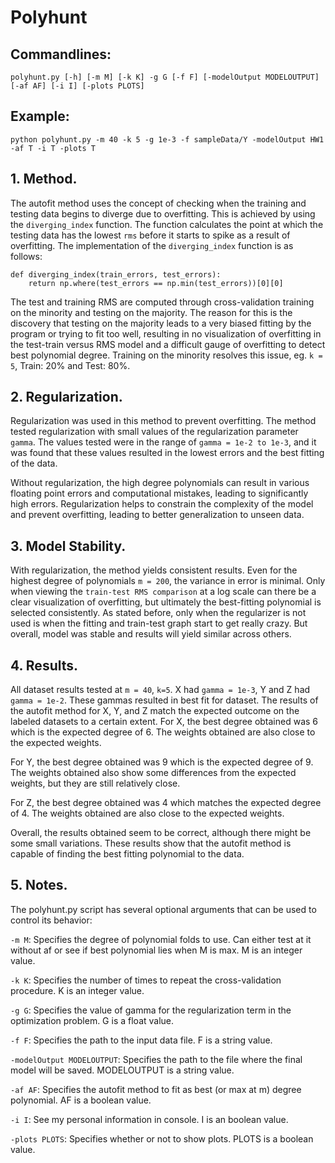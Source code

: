 # Polyhunt

## Commandlines:
```
polyhunt.py [-h] [-m M] [-k K] -g G [-f F] [-modelOutput MODELOUTPUT] [-af AF] [-i I] [-plots PLOTS]
```
## Example:
```
python polyhunt.py -m 40 -k 5 -g 1e-3 -f sampleData/Y -modelOutput HW1 -af T -i T -plots T
```

## 1. Method. 

The autofit method uses the concept of checking when the training and testing data begins to diverge due to overfitting. This is achieved by using the `diverging_index` function. The function calculates the point at which the testing data has the lowest `rms` before it starts to spike as a result of overfitting. The implementation of the `diverging_index` function is as follows:
```
def diverging_index(train_errors, test_errors):
    return np.where(test_errors == np.min(test_errors))[0][0] 
```
The test and training RMS are computed through cross-validation training on the minority and testing on the majority. The reason for this is the discovery that testing on the majority leads to a very biased fitting by the program or trying to fit too well, resulting in no visualization of overfitting in the test-train versus RMS model and a difficult gauge of overfitting to detect best polynomial degree. Training on the minority resolves this issue, eg. `k = 5`, Train: 20% and Test: 80%.

## 2. Regularization. 

Regularization was used in this method to prevent overfitting. The method tested regularization with small values of the regularization parameter `gamma`. The values tested were in the range of `gamma = 1e-2 to 1e-3`, and it was found that these values resulted in the lowest errors and the best fitting of the data.

Without regularization, the high degree polynomials can result in various floating point errors and computational mistakes, leading to significantly high errors. Regularization helps to constrain the complexity of the model and prevent overfitting, leading to better generalization to unseen data.


## 3. Model Stability. 

With regularization, the method yields consistent results. Even for the highest degree of polynomials `m = 200`, the variance in error is minimal. Only when viewing the `train-test RMS comparison` at a log scale can there be a clear visualization of overfitting, but ultimately the best-fitting polynomial is selected consistently. As stated before, only when the regularizer is not used is when the fitting and train-test graph start to get really crazy. But overall, model was stable and results will yield similar across others.


## 4. Results. 
All dataset results tested at `m = 40`, `k=5`. X had `gamma = 1e-3`, Y and Z had `gamma = 1e-2`. These gammas resulted in best fit for dataset.
The results of the autofit method for X, Y, and Z match the expected outcome on the labeled datasets to a certain extent. For X, the best degree obtained was 6 which is the expected degree of 6. The weights obtained are also close to the expected weights.

For Y, the best degree obtained was 9 which is the expected degree of 9. The weights obtained also show some differences from the expected weights, but they are still relatively close.

For Z, the best degree obtained was 4 which matches the expected degree of 4. The weights obtained are also close to the expected weights.

Overall, the results obtained seem to be correct, although there might be some small variations. These results show that the autofit method is capable of finding the best fitting polynomial to the data.


## 5. Notes. 

The polyhunt.py script has several optional arguments that can be used to control its behavior:

`-m M`: Specifies the degree of polynomial folds to use. Can either test at it without af or see if best polynomial lies when M is max. M is an integer value.

`-k K`: Specifies the number of times to repeat the cross-validation procedure. K is an integer value.

`-g G`: Specifies the value of gamma for the regularization term in the optimization problem. G is a float value.

`-f F`: Specifies the path to the input data file. F is a string value.

`-modelOutput MODELOUTPUT`: Specifies the path to the file where the final model will be saved. MODELOUTPUT is a string value.

`-af AF`: Specifies the autofit method to fit as best (or max at m) degree polynomial. AF is a boolean value.

`-i I`: See my personal information in console. I is an boolean value.

`-plots PLOTS`: Specifies whether or not to show plots. PLOTS is a boolean value.
